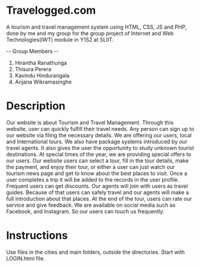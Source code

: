 # Travelogged.com

A tourism and travel management system using HTML, CSS, JS and PHP, done by me and my group for the group project of Internet and Web Technologies(IWT) module in Y1S2 at SLIIT.

-- Group Members --

1. Hirantha Ranathunga
2. Thisura Perera
3. Kavindu Hindurangala
4. Anjana Wikramasinghe

# Description

Our website is about Tourism and Travel Management. Through this website, user can quickly fulfill their travel needs. Any person can sign up to our website via filing the necessary details. We are offering our users, local and International tours. We also have package systems introduced by our travel agents. It also gives the user the opportunity to study unknown tourist destinations. At special times of the year, we are providing special offers to our users. Our website users can select a tour, fill in the tour details, make the payment, and enjoy their tour, or either a user can just watch our tourism news page and get to know about the best places to visit. Once a user completes a trip it will be added to the records in the user profile. Frequent users can get discounts. Our agents will join with users as travel guides. Because of that users can safely travel and our agents will make a full introduction about that places. At the end of the tour, users can rate our service and give feedback. We are available on social media such as Facebook, and Instagram. So our users can touch us frequently.

# Instructions

Use files in the cities and main folders, outside the directories. Start with LOGIN.html file.

